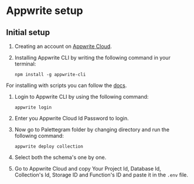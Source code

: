 
# Appwrite setup

  

## Initial setup

 1. Creating an account on [Appwrite Cloud](https://cloud.appwrite.io/).
 2. Installing Appwrite CLI by writing the following command in your terminal:

    `npm install -g appwrite-cli`

For installing with scripts you can follow the [docs](https://appwrite.io/docs/command-line).

 1. Login to Appwrite CLI by using the following command:
 

    `appwrite login`

 2. Enter you Appwrite Cloud Id Password to login.
 3. Now go to Palettegram folder by changing directory and run the following command:

    `appwrite deploy collection`

 4. Select both the schema's one by one.
 5. Go to Appwrite Cloud and copy Your Project Id, Database Id, Collection's Id, Storage ID and Function's ID and paste it in the `.env` file.
